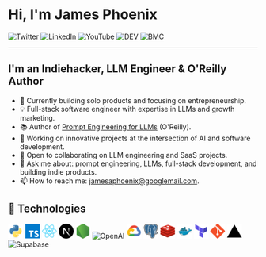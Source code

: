 # Hi, I'm James Phoenix

 [![Twitter](https://img.shields.io/badge/Twitter-%231DA1F2.svg?&style=flat-square&logo=twitter&logoColor=white)](https://twitter.com/jamesaphoenix12) [![LinkedIn](https://img.shields.io/badge/LinkedIn-%230077B5.svg?&style=flat-square&logo=linkedin&logoColor=white)](https://www.linkedin.com/in/jamesphoenix/) [![YouTube](https://img.shields.io/badge/YouTube-%23FF0000.svg?&style=flat-square&logo=youtube&logoColor=white)](https://www.youtube.com/channel/UCLKL6bVqM1WM8VJavfokGSg)
[![DEV](https://img.shields.io/badge/DEV-%23000000.svg?&style=flat-square&logo=dev.to&logoColor=white)](https://dev.to/jamesaphoenix) [![BMC](https://img.shields.io/badge/BuyMeaCoffee-%23FFDD00.svg?&style=flat-square&logo=buy-me-a-coffee&logoColor=black)](https://www.buymeacoffee.com/jamesaphoenix)

---

## I'm an Indiehacker, LLM Engineer & O'Reilly Author

- 🚀 Currently building solo products and focusing on entrepreneurship.
- 💡 Full-stack software engineer with expertise in LLMs and growth marketing.
- 📚 Author of [Prompt Engineering for LLMs](https://www.oreilly.com/library/view/prompt-engineering-for/9781098153427/) (O'Reilly).
- 🔭 Working on innovative projects at the intersection of AI and software development.
- 👯 Open to collaborating on LLM engineering and SaaS projects.
- 💬 Ask me about: prompt engineering, LLMs, full-stack development, and building indie products.
- 📫 How to reach me: [jamesaphoenix@googlemail.com](mailto:jamesaphoenix@googlemail.com).

## :wrench: Technologies

<img src="https://raw.githubusercontent.com/devicons/devicon/master/icons/python/python-original.svg" alt="Python" width="30" height="30"/> <img src="https://raw.githubusercontent.com/devicons/devicon/master/icons/typescript/typescript-original.svg" alt="TypeScript" width="30" height="30"/> <img src="https://raw.githubusercontent.com/devicons/devicon/master/icons/react/react-original.svg" alt="React" width="30" height="30"/> <img src="https://raw.githubusercontent.com/devicons/devicon/master/icons/nextjs/nextjs-original.svg" alt="NextJS" width="30" height="30"/> <img src="https://raw.githubusercontent.com/devicons/devicon/master/icons/nodejs/nodejs-original.svg" alt="NodeJS" width="30" height="30"/> <img src="https://img.icons8.com/color/30/openai.png" alt="OpenAI" width="30" height="30"/> <img src="https://raw.githubusercontent.com/devicons/devicon/master/icons/googlecloud/googlecloud-original.svg" alt="GCP" width="30" height="30"/> <img src="https://raw.githubusercontent.com/devicons/devicon/master/icons/postgresql/postgresql-original.svg" alt="PostgreSQL" width="30" height="30"/> <img src="https://raw.githubusercontent.com/devicons/devicon/master/icons/redis/redis-original.svg" alt="Redis" width="30" height="30"/> <img src="https://raw.githubusercontent.com/devicons/devicon/master/icons/docker/docker-original.svg" alt="Docker" width="30" height="30"/> <img src="https://raw.githubusercontent.com/devicons/devicon/master/icons/terraform/terraform-original.svg" alt="Terraform" width="30" height="30"/> <img src="https://raw.githubusercontent.com/devicons/devicon/master/icons/git/git-original.svg" alt="Git" width="30" height="30"/> <img src="https://raw.githubusercontent.com/devicons/devicon/master/icons/vercel/vercel-original.svg" alt="Vercel" width="30" height="30"/> <img src="https://img.icons8.com/color/30/supabase.png" alt="Supabase" width="30" height="30"/>

